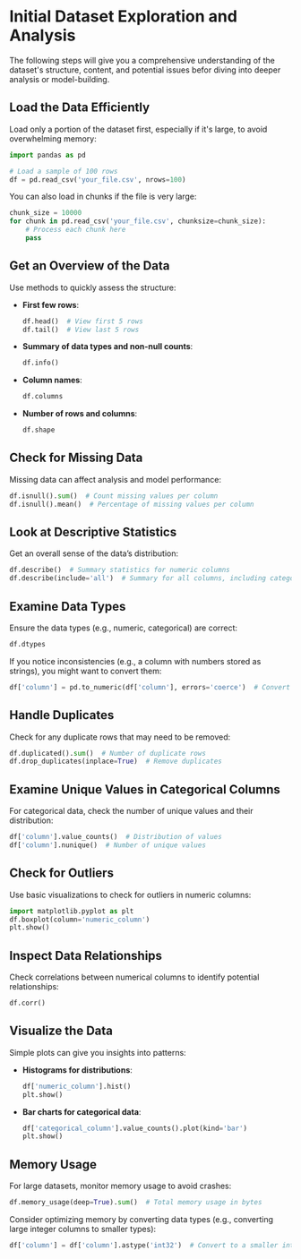
# Initial Dataset Exploration and Analysis

  The following steps will give you a comprehensive understanding of the
  dataset's structure, content, and potential issues befor diving into
  deeper analysis or model-building.


## Load the Data Efficiently

   Load only a portion of the dataset first, especially if it's large, 
   to avoid overwhelming memory:

   ```python
   import pandas as pd

   # Load a sample of 100 rows
   df = pd.read_csv('your_file.csv', nrows=100)
   ```
   You can also load in chunks if the file is very large:
   ```python
   chunk_size = 10000
   for chunk in pd.read_csv('your_file.csv', chunksize=chunk_size):
       # Process each chunk here
       pass
   ```

## Get an Overview of the Data
   
   Use methods to quickly assess the structure:
   - **First few rows**:
     ```python
     df.head()  # View first 5 rows
     df.tail()  # View last 5 rows
     ```
   - **Summary of data types and non-null counts**:
     ```python
     df.info()
     ```
   - **Column names**:
     ```python
     df.columns
     ```
   - **Number of rows and columns**:
     ```python
     df.shape
     ```

## Check for Missing Data

   Missing data can affect analysis and model performance:
   ```python
   df.isnull().sum()  # Count missing values per column
   df.isnull().mean()  # Percentage of missing values per column
   ```

## Look at Descriptive Statistics
   
   Get an overall sense of the data’s distribution:
   ```python
   df.describe()  # Summary statistics for numeric columns
   df.describe(include='all')  # Summary for all columns, including categorical
   ```

## Examine Data Types
  
  Ensure the data types (e.g., numeric, categorical) are correct:
   ```python
   df.dtypes
   ```
   If you notice inconsistencies (e.g., a column with numbers stored as 
   strings), you might want to convert them:
   ```python
   df['column'] = pd.to_numeric(df['column'], errors='coerce')  # Convert to numeric, with errors set to NaN
   ```

## Handle Duplicates

   Check for any duplicate rows that may need to be removed:
   ```python
   df.duplicated().sum()  # Number of duplicate rows
   df.drop_duplicates(inplace=True)  # Remove duplicates
   ```

## Examine Unique Values in Categorical Columns

   For categorical data, check the number of unique values and their 
   distribution:
   ```python
   df['column'].value_counts()  # Distribution of values
   df['column'].nunique()  # Number of unique values
   ```

## Check for Outliers

   Use basic visualizations to check for outliers in numeric columns:
   ```python
   import matplotlib.pyplot as plt
   df.boxplot(column='numeric_column')
   plt.show()
   ```

## Inspect Data Relationships

   Check correlations between numerical columns to identify potential 
   relationships:
   ```python
   df.corr()
   ```

## Visualize the Data

   Simple plots can give you insights into patterns:
   - **Histograms for distributions**:
     ```python
     df['numeric_column'].hist()
     plt.show()
     ```
   - **Bar charts for categorical data**:
     ```python
     df['categorical_column'].value_counts().plot(kind='bar')
     plt.show()
     ```

## Memory Usage

   For large datasets, monitor memory usage to avoid crashes:
   ```python
   df.memory_usage(deep=True).sum()  # Total memory usage in bytes
   ```
   Consider optimizing memory by converting data types (e.g., converting 
   large integer columns to smaller types):
   ```python
   df['column'] = df['column'].astype('int32')  # Convert to a smaller int type
   ```
